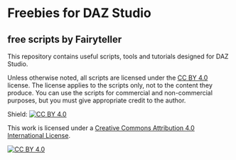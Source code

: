 # Freebies for DAZ Studio 
## free scripts by Fairyteller
This repository contains useful scripts, tools and tutorials designed for DAZ Studio.


Unless otherwise noted, all scripts are licensed under the [CC BY 4.0][cc-by] license.
The license applies to the scripts only, not to the content they produce.
You can use the scripts for commercial and non-commercial purposes, but you must give appropriate credit to the author.




Shield: [![CC BY 4.0][cc-by-shield]][cc-by]

This work is licensed under a
[Creative Commons Attribution 4.0 International License][cc-by].

[![CC BY 4.0][cc-by-image]][cc-by]

[cc-by]: http://creativecommons.org/licenses/by/4.0/
[cc-by-image]: https://i.creativecommons.org/l/by/4.0/88x31.png
[cc-by-shield]: https://img.shields.io/badge/License-CC%20BY%204.0-lightgrey.svg
